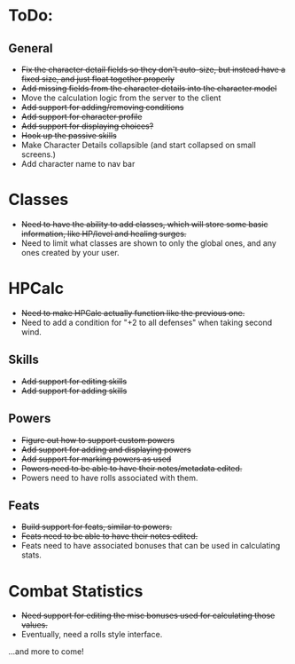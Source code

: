 # ToDo:

## General
* ~~Fix the character detail fields so they don't auto-size, but instead have a fixed size, and just float together properly~~
* ~~Add missing fields from the character details into the character model~~
* Move the calculation logic from the server to the client
* ~~Add support for adding/removing conditions~~
* ~~Add support for character profile~~
* ~~Add support for displaying choices?~~
* ~~Hook up the passive skills~~
* Make Character Details collapsible (and start collapsed on small screens.)
* Add character name to nav bar

# Classes
* ~~Need to have the ability to add classes, which will store some basic information, like HP/level and healing surges.~~
* Need to limit what classes are shown to only the global ones, and any ones created by your user.

# HPCalc
* ~~Need to make HPCalc actually function like the previous one.~~
* Need to add a condition for "+2 to all defenses" when taking second wind.

## Skills
* ~~Add support for editing skills~~
* ~~Add support for adding skills~~

## Powers
* ~~Figure out how to support custom powers~~
* ~~Add support for adding and displaying powers~~
* ~~Add support for marking powers as used~~
* ~~Powers need to be able to have their notes/metadata edited.~~
* Powers need to have rolls associated with them.

## Feats
* ~~Build support for feats, similar to powers.~~
* ~~Feats need to be able to have their notes edited.~~
* Feats need to have associated bonuses that can be used in calculating stats.

# Combat Statistics
* ~~Need support for editing the misc bonuses used for calculating those values.~~
* Eventually, need a rolls style interface.

...and more to come!
